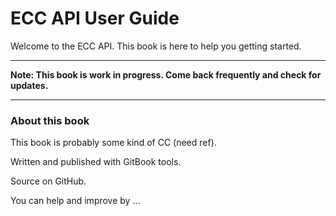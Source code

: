 # ECC API User Guide

Welcome to the ECC API. This book is here to help you getting started.

---

__Note: This book is work in progress. Come back frequently and check for updates.__

---

### About this book

This book is probably some kind of CC (need ref).

Written and published with GitBook tools.

Source on GitHub.

You can help and improve by ...
